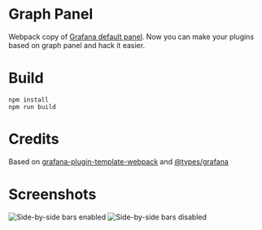 # Graph Panel

Webpack copy of [Grafana default panel](http://docs.grafana.org/features/panels/graph/). 
Now you can make your plugins based on graph panel and hack it easier.

# Build

```
npm install
npm run build
```

# Credits

Based on [grafana-plugin-template-webpack](https://github.com/CorpGlory/grafana-plugin-template-webpack) and [@types/grafana](https://github.com/CorpGlory/types-grafana)


# Screenshots

![Side-by-side bars enabled](https://github.com/CorpGlory/grafana-multibar-graph-panel/blob/master/dist/screenshots/sideBySideEnabled.png)
![Side-by-side bars disabled](https://github.com/CorpGlory/grafana-multibar-graph-panel/blob/master/dist/screenshots/sideBySideDisabled.png)
